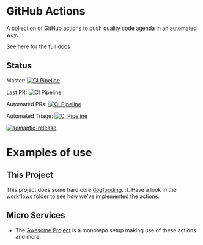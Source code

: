 # GitHub Actions

A collection of GitHub actions to push quality code agenda in an automated way.

See here for the [full docs][1]

## Status
Master: [![CI Pipeline](https://github.com/dogmatic69/actions/workflows/ci%20master/badge.svg)](https://github.com/dogmatic69/awesome-project)

Last PR: [![CI Pipeline](https://github.com/dogmatic69/actions/workflows/ci%20pr/badge.svg)](https://github.com/dogmatic69/awesome-project)

Automated PRs: [![CI Pipeline](https://github.com/dogmatic69/actions/workflows/automation%20pr/badge.svg)](https://github.com/dogmatic69/awesome-project)

Automated Triage: [![CI Pipeline](https://github.com/dogmatic69/actions/workflows/automation%20triage/badge.svg)](https://github.com/dogmatic69/awesome-project)

[![semantic-release](https://img.shields.io/badge/%20%20%F0%9F%93%A6%F0%9F%9A%80-semantic--release-e10079.svg)](https://github.com/semantic-release/semantic-release)

# Examples of use

## This Project

This project does some hard core [dogfooding][4].  :). Have a look
in the [workflows folder][2] to see how we've implemented the actions.

## Micro Services

- The [Awesome Project][3] is a monorepo setup making use of these actions
and more.


[1]: https://dogmatic69.github.io/actions/
[2]: ./.github/workflows
[3]: https://github.com/dogmatic69/awesome-project
[4]: https://en.wikipedia.org/wiki/Eating_your_own_dog_food
